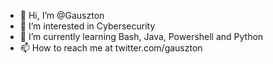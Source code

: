 - 👋 Hi, I’m @Gauszton
- 👀 I’m interested in Cybersecurity
- 🌱 I’m currently learning Bash, Java, Powershell and Python
- 📫 How to reach me at twitter.com/gauszton

<!---
Gauszton is a ✨ special ✨ repository because its `README.md` (this file) appears on your GitHub profile.
You can click the Preview link to take a look at your changes.
--->
